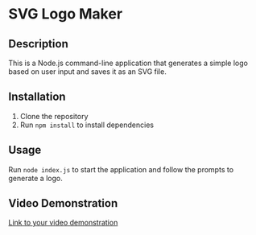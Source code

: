 # SVG Logo Maker

## Description
This is a Node.js command-line application that generates a simple logo based on user input and saves it as an SVG file.

## Installation
1. Clone the repository
2. Run `npm install` to install dependencies

## Usage
Run `node index.js` to start the application and follow the prompts to generate a logo.

## Video Demonstration
[Link to your video demonstration](#)
